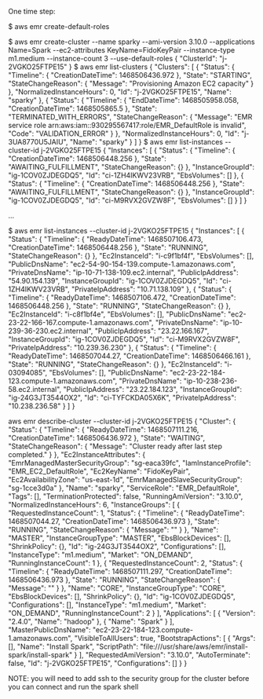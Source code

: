 One time step:

$ aws emr create-default-roles 


$ aws emr create-cluster --name sparky --ami-version 3.10.0 --applications Name=Spark --ec2-attributes KeyName=FidoKeyPair --instance-type m1.medium --instance-count 3 --use-default-roles
{
    "ClusterId": "j-2VGKO25FTPE15"
}
$ aws emr list-clusters
{
    "Clusters": [
        {
            "Status": {
                "Timeline": {
                    "CreationDateTime": 1468506436.972
                }, 
                "State": "STARTING", 
                "StateChangeReason": {
                    "Message": "Provisioning Amazon EC2 capacity"
                }
            }, 
            "NormalizedInstanceHours": 0, 
            "Id": "j-2VGKO25FTPE15", 
            "Name": "sparky"
        }, 
        {
            "Status": {
                "Timeline": {
                    "EndDateTime": 1468505958.058, 
                    "CreationDateTime": 1468505865.5
                }, 
                "State": "TERMINATED_WITH_ERRORS", 
                "StateChangeReason": {
                    "Message": "EMR service role arn:aws:iam::930295567417:role/EMR_DefaultRole is invalid", 
                    "Code": "VALIDATION_ERROR"
                }
            }, 
            "NormalizedInstanceHours": 0, 
            "Id": "j-3UA8770U5JAIU", 
            "Name": "sparky"
        }
    ]
}
$ aws emr list-instances --cluster-id j-2VGKO25FTPE15
{
    "Instances": [
        {
            "Status": {
                "Timeline": {
                    "CreationDateTime": 1468506448.256
                }, 
                "State": "AWAITING_FULFILLMENT", 
                "StateChangeReason": {}
            }, 
            "InstanceGroupId": "ig-1COV0ZJDEGDQ5", 
            "Id": "ci-1ZH4IKWV23VRB", 
            "EbsVolumes": []
        }, 
        {
            "Status": {
                "Timeline": {
                    "CreationDateTime": 1468506448.256
                }, 
                "State": "AWAITING_FULFILLMENT", 
                "StateChangeReason": {}
            }, 
            "InstanceGroupId": "ig-1COV0ZJDEGDQ5", 
            "Id": "ci-M9RVX2GVZW8F", 
            "EbsVolumes": []
        }
    ]
}

...

 $ aws emr list-instances --cluster-id j-2VGKO25FTPE15
{
    "Instances": [
        {
            "Status": {
                "Timeline": {
                    "ReadyDateTime": 1468507106.473, 
                    "CreationDateTime": 1468506448.256
                }, 
                "State": "RUNNING", 
                "StateChangeReason": {}
            }, 
            "Ec2InstanceId": "i-c9f1bf4f", 
            "EbsVolumes": [], 
            "PublicDnsName": "ec2-54-90-154-139.compute-1.amazonaws.com", 
            "PrivateDnsName": "ip-10-71-138-109.ec2.internal", 
            "PublicIpAddress": "54.90.154.139", 
            "InstanceGroupId": "ig-1COV0ZJDEGDQ5", 
            "Id": "ci-1ZH4IKWV23VRB", 
            "PrivateIpAddress": "10.71.138.109"
        }, 
        {
            "Status": {
                "Timeline": {
                    "ReadyDateTime": 1468507106.472, 
                    "CreationDateTime": 1468506448.256
                }, 
                "State": "RUNNING", 
                "StateChangeReason": {}
            }, 
            "Ec2InstanceId": "i-c8f1bf4e", 
            "EbsVolumes": [], 
            "PublicDnsName": "ec2-23-22-166-167.compute-1.amazonaws.com", 
            "PrivateDnsName": "ip-10-239-36-230.ec2.internal", 
            "PublicIpAddress": "23.22.166.167", 
            "InstanceGroupId": "ig-1COV0ZJDEGDQ5", 
            "Id": "ci-M9RVX2GVZW8F", 
            "PrivateIpAddress": "10.239.36.230"
        }, 
        {
            "Status": {
                "Timeline": {
                    "ReadyDateTime": 1468507044.27, 
                    "CreationDateTime": 1468506466.161
                }, 
                "State": "RUNNING", 
                "StateChangeReason": {}
            }, 
            "Ec2InstanceId": "i-03094085", 
            "EbsVolumes": [], 
            "PublicDnsName": "ec2-23-22-184-123.compute-1.amazonaws.com", 
            "PrivateDnsName": "ip-10-238-236-58.ec2.internal", 
            "PublicIpAddress": "23.22.184.123", 
            "InstanceGroupId": "ig-24G3JT3544OX2", 
            "Id": "ci-TYFCKDA05X6K", 
            "PrivateIpAddress": "10.238.236.58"
        }
    ]
}

aws emr describe-cluster --cluster-id j-2VGKO25FTPE15
{
    "Cluster": {
        "Status": {
            "Timeline": {
                "ReadyDateTime": 1468507111.216, 
                "CreationDateTime": 1468506436.972
            }, 
            "State": "WAITING", 
            "StateChangeReason": {
                "Message": "Cluster ready after last step completed."
            }
        }, 
        "Ec2InstanceAttributes": {
            "EmrManagedMasterSecurityGroup": "sg-eaca39fc", 
            "IamInstanceProfile": "EMR_EC2_DefaultRole", 
            "Ec2KeyName": "FidoKeyPair", 
            "Ec2AvailabilityZone": "us-east-1d", 
            "EmrManagedSlaveSecurityGroup": "sg-1cce3d0a"
        }, 
        "Name": "sparky", 
        "ServiceRole": "EMR_DefaultRole", 
        "Tags": [], 
        "TerminationProtected": false, 
        "RunningAmiVersion": "3.10.0", 
        "NormalizedInstanceHours": 6, 
        "InstanceGroups": [
            {
                "RequestedInstanceCount": 1, 
                "Status": {
                    "Timeline": {
                        "ReadyDateTime": 1468507044.27, 
                        "CreationDateTime": 1468506436.973
                    }, 
                    "State": "RUNNING", 
                    "StateChangeReason": {
                        "Message": ""
                    }
                }, 
                "Name": "MASTER", 
                "InstanceGroupType": "MASTER", 
                "EbsBlockDevices": [], 
                "ShrinkPolicy": {}, 
                "Id": "ig-24G3JT3544OX2", 
                "Configurations": [], 
                "InstanceType": "m1.medium", 
                "Market": "ON_DEMAND", 
                "RunningInstanceCount": 1
            }, 
            {
                "RequestedInstanceCount": 2, 
                "Status": {
                    "Timeline": {
                        "ReadyDateTime": 1468507111.297, 
                        "CreationDateTime": 1468506436.973
                    }, 
                    "State": "RUNNING", 
                    "StateChangeReason": {
                        "Message": ""
                    }
                }, 
                "Name": "CORE", 
                "InstanceGroupType": "CORE", 
                "EbsBlockDevices": [], 
                "ShrinkPolicy": {}, 
                "Id": "ig-1COV0ZJDEGDQ5", 
                "Configurations": [], 
                "InstanceType": "m1.medium", 
                "Market": "ON_DEMAND", 
                "RunningInstanceCount": 2
            }
        ], 
        "Applications": [
            {
                "Version": "2.4.0", 
                "Name": "hadoop"
            }, 
            {
                "Name": "Spark"
            }
        ], 
        "MasterPublicDnsName": "ec2-23-22-184-123.compute-1.amazonaws.com", 
        "VisibleToAllUsers": true, 
        "BootstrapActions": [
            {
                "Args": [], 
                "Name": "Install Spark", 
                "ScriptPath": "file:///usr/share/aws/emr/install-spark/install-spark"
            }
        ], 
        "RequestedAmiVersion": "3.10.0", 
        "AutoTerminate": false, 
        "Id": "j-2VGKO25FTPE15", 
        "Configurations": []
    }
}

NOTE: you will need to add ssh to the security group for the cluster before you can connect and run
the spark shell